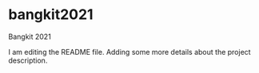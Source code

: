 # bangkit2021
Bangkit 2021

I am editing the README file. Adding some more details about the project description. 
